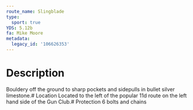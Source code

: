 ```yaml
---
route_name: Slingblade
type:
  sport: true
YDS: 5.12b
fa: Mike Moore
metadata:
  legacy_id: '106626353'
---
```

# Description
Bouldery off the ground to sharp pockets and sidepulls in bullet silver limestone.# Location
Located to the left of the popular 11d route on the left hand side of the Gun Club.# Protection
6 bolts and chains